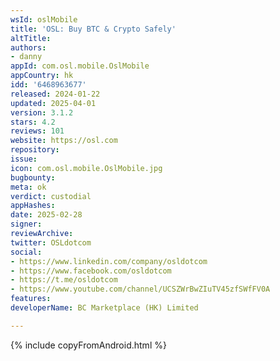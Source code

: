 ```yaml
---
wsId: oslMobile
title: 'OSL: Buy BTC & Crypto Safely'
altTitle: 
authors:
- danny
appId: com.osl.mobile.OslMobile
appCountry: hk
idd: '6468963677'
released: 2024-01-22
updated: 2025-04-01
version: 3.1.2
stars: 4.2
reviews: 101
website: https://osl.com
repository: 
issue: 
icon: com.osl.mobile.OslMobile.jpg
bugbounty: 
meta: ok
verdict: custodial
appHashes: 
date: 2025-02-28
signer: 
reviewArchive: 
twitter: OSLdotcom
social:
- https://www.linkedin.com/company/osldotcom
- https://www.facebook.com/osldotcom
- https://t.me/osldotcom
- https://www.youtube.com/channel/UCSZWrBwZIuTV45zfSWfFV0A
features: 
developerName: BC Marketplace (HK) Limited

---
```


{% include copyFromAndroid.html %}